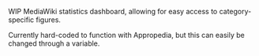 WIP MediaWiki statistics dashboard, allowing for easy access to category-specific figures.

Currently hard-coded to function with Appropedia, but this can easily be changed through a variable.
